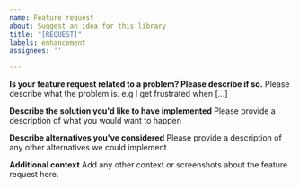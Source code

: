 ```yaml
---
name: Feature request
about: Suggest an idea for this library
title: "[REQUEST]"
labels: enhancement
assignees: ''

---
```


**Is your feature request related to a problem? Please describe if so.**
Please describe what the problem is. e.g I get frustrated when [...]  

**Describe the solution you'd like to have implemented**
Please provide a description of what you would want to happen

**Describe alternatives you've considered**
Please provide a description of any other alternatives we could implement  

**Additional context**
Add any other context or screenshots about the feature request here.
